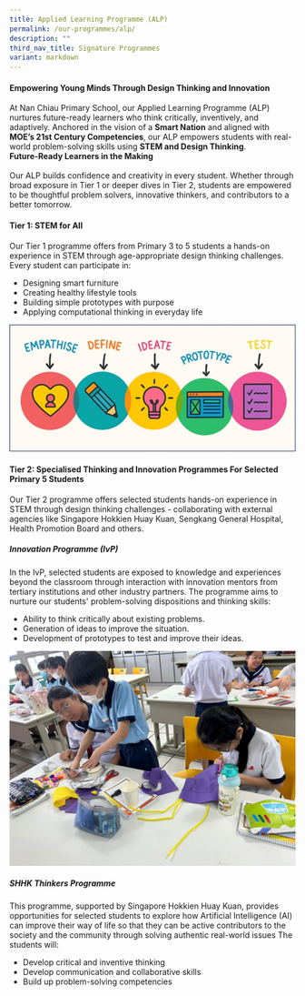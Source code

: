 ```yaml
---
title: Applied Learning Programme (ALP)
permalink: /our-programmes/alp/
description: ""
third_nav_title: Signature Programmes
variant: markdown
---
```

#### Empowering Young Minds Through Design Thinking and Innovation
At Nan Chiau Primary School, our Applied Learning Programme (ALP) nurtures future-ready learners who think critically, inventively, and adaptively. Anchored in the vision of a **Smart Nation** and aligned with **MOE’s 21st Century Competencies**, our ALP empowers students with real-world problem-solving skills using **STEM and Design Thinking**.<br>
**Future-Ready Learners in the Making**<br><br>
Our ALP builds confidence and creativity in every student. Whether through broad exposure in Tier 1 or deeper dives in Tier 2, students are empowered to be thoughtful problem solvers, innovative thinkers, and contributors to a better tomorrow.

#### Tier 1: STEM for All
Our Tier 1 programme offers from Primary 3 to 5 students a hands-on experience in STEM through age-appropriate design thinking challenges. Every student can participate in:
* Designing smart furniture
* Creating healthy lifestyle tools
* Building simple prototypes with purpose
* Applying computational thinking in everyday life

![](/images/Signature%20Programmes/alp01.jpg)

#### Tier 2: Specialised Thinking and Innovation Programmes For Selected Primary 5 Students
Our Tier 2 programme offers selected students hands-on experience in STEM through design thinking challenges - collaborating with external agencies like Singapore Hokkien Huay Kuan, Sengkang General Hospital, Health Promotion Board and others.<br>
##### Innovation Programme (IvP)
In the IvP, selected students are exposed to knowledge and experiences beyond the classroom through interaction with innovation mentors from tertiary institutions and other industry partners.
The programme aims to nurture our students' problem-solving dispositions and thinking skills:
* Ability to think critically about existing problems.
* Generation of ideas to improve the situation.
* Development of prototypes to test and improve their ideas.

![](/images/Signature%20Programmes/Ivp01.jpg)

##### SHHK Thinkers Programme
This programme, supported by Singapore Hokkien Huay Kuan, provides opportunities for selected students to explore how Artificial Intelligence (AI) can improve their way of life so that they can be active contributors to the society and the community through solving authentic real-world issues 
The students will:
* Develop critical and inventive thinking
* Develop communication and collaborative skills
* Build up problem-solving competencies